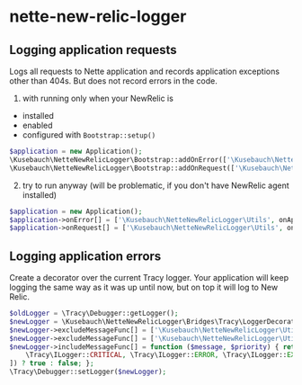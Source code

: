 # nette-new-relic-logger

## Logging application requests
Logs all requests to Nette application and records application exceptions other than 404s. But does not record errors in the code. 

1) with running only when your NewRelic is 
 - installed
 - enabled
 - configured with `Bootstrap::setup()`
```php
$application = new Application();
\Kusebauch\NetteNewRelicLogger\Bootstrap::addOnError(['\Kusebauch\NetteNewRelicLogger\Utils', onAppError], $application);
\Kusebauch\NetteNewRelicLogger\Bootstrap::addOnRequest(['\Kusebauch\NetteNewRelicLogger\Utils', onAppRequest], $application);
```

2) try to run anyway (will be problematic, if you don't have NewRelic agent installed)
```php
$application = new Application();
$application->onError[] = ['\Kusebauch\NetteNewRelicLogger\Utils', onAppError];
$application->onRequest[] = ['\Kusebauch\NetteNewRelicLogger\Utils', onAppRequest];
```

## Logging application errors
Create a decorator over the current Tracy logger. Your application will keep logging the same way as it was up until now, but on top it will log to New Relic.

```php
$oldLogger = \Tracy\Debugger::getLogger();
$newLogger = \Kusebauch\NetteNewRelicLogger\Bridges\Tracy\LoggerDecorator($oldLogger);
$newLogger->excludeMessageFunc[] = ['\Kusebauch\NetteNewRelicLogger\Utils', 'noticeLoggerFilter'];
$newLogger->excludeMessageFunc[] = ['\Kusebauch\NetteNewRelicLogger\Utils', 'strictLoggerFilter'];
$newLogger->includeMessageFunc[] = function ($message, $priority) { return in_array($priority, [
    \Tracy\ILogger::CRITICAL, \Tracy\ILogger::ERROR, \Tracy\ILogger::EXCEPTION,
]) ? true : false; };
\Tracy\Debugger::setLogger($newLogger);
```